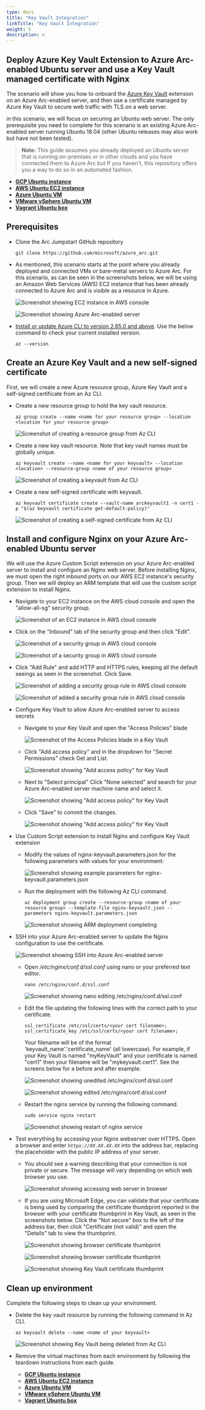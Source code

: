 ```yaml
---
type: docs
title: "Key Vault Integration"
linkTitle: "Key Vault Integration"
weight: 5
description: >
---
```


## Deploy Azure Key Vault Extension to Azure Arc-enabled Ubuntu server and use a Key Vault managed certificate with Nginx

The scenario will show you how to onboard the [Azure Key Vault](https://learn.microsoft.com/azure/virtual-machines/extensions/key-vault-linux) extension on an Azure Arc-enabled server, and then use a certificate managed by Azure Key Vault to secure web traffic with TLS on a web server.

in this scenario, we will focus on securing an Ubuntu web server. The only prerequisite you need to complete for this scenario is an existing Azure Arc-enabled server running Ubuntu 18.04 (other Ubuntu releases may also work but have not been tested).

> **Note:** This guide assumes you already deployed an Ubuntu server that is running on-premises or in other clouds and you have connected them to Azure Arc but If you haven't, this repository offers you a way to do so in an automated fashion.

- **[GCP Ubuntu instance](/azure_arc_jumpstart/azure_arc_servers/gcp/gcp_terraform_ubuntu/)**
- **[AWS Ubuntu EC2 instance](/azure_arc_jumpstart/azure_arc_servers/aws/aws_terraform_ubuntu/)**
- **[Azure Ubuntu VM](/azure_arc_jumpstart/azure_arc_servers/azure/azure_arm_template_linux/)**
- **[VMware vSphere Ubuntu VM](/azure_arc_jumpstart/azure_arc_servers/vmware/vmware_terraform_ubuntu/)**
- **[Vagrant Ubuntu box](/azure_arc_jumpstart/azure_arc_servers/vagrant/local_vagrant_ubuntu/)**

## Prerequisites

- Clone the Arc Jumpstart GitHub repository

    ```shell
    git clone https://github.com/microsoft/azure_arc.git
    ```

- As mentioned, this scenario starts at the point where you already deployed and connected VMs or bare-metal servers to Azure Arc. For this scenario, as can be seen in the screenshots below, we will be using an Amazon Web Services (AWS) EC2 instance that has been already connected to Azure Arc and is visible as a resource in Azure.

    ![Screenshot showing EC2 instance in AWS console](./01.png)

    ![Screenshot showing Azure Arc-enabled server](./02.png)

- [Install or update Azure CLI to version 2.65.0 and above](https://learn.microsoft.com/cli/azure/install-azure-cli?view=azure-cli-latest). Use the below command to check your current installed version.

  ```shell
  az --version
  ```

## Create an Azure Key Vault and a new self-signed certificate

First, we will create a new Azure resource group, Azure Key Vault and a self-signed certificate from an Az CLI.

- Create a new resource group to hold the key vault resource.

    ```shell
    az group create --name <name for your resource group> --location <location for your resource group>
    ```

    ![Screenshot of creating a resource group from Az CLI](./03.png)

- Create a new key vault resource. Note that key vault names must be globally unique.

    ```shell
    az keyvault create --name <name for your keyvault> --location <location> --resource-group <name of your resource group>
    ```

    ![Screenshot of creating a keyvault from Az CLI](./04.png)

- Create a new self-signed certificate with keyvault.

    ```shell
    az keyvault certificate create --vault-name arckeyvault1 -n cert1 -p "$(az keyvault certificate get-default-policy)"
    ```

    ![Screenshot of creating a self-signed certificate from Az CLI](./05.png)

## Install and configure Nginx on your Azure Arc-enabled Ubuntu server

We will use the Azure Custom Script extension on your Azure Arc-enabled server to install and configure an Nginx web server. Before installing Nginx, we must open the right inbound ports on our AWS EC2 instance's security group. Then we will deploy an ARM template that will use the custom script extension to install Nginx.

- Navigate to your EC2 instance on the AWS cloud console and open the "allow-all-sg" security group.

    ![Screenshot of an EC2 instance in AWS cloud console](./06.png)

- Click on the "Inbound" tab of the security group and then click "Edit".

    ![Screenshot of a security group in AWS cloud console](./07.png)

    ![Screenshot of a security group in AWS cloud console](./08.png)

- Click "Add Rule" and add HTTP and HTTPS rules, keeping all the default seeings as seen in the screenshot. Click Save.

    ![Screenshot of adding a security group rule in AWS cloud console](./09.png)

    ![Screenshot of added a security group rule in AWS cloud console](./10.png)

- Configure Key Vault to allow Azure Arc-enabled server to access secrets

  - Navigate to your Key Vault and open the "Access Policies" blade

    ![Screenshot of the Access Policies blade in a Key Vault](./11.png)

  - Click "Add access policy" and in the dropdown for "Secret Permissions" check Get and List.

    ![Screenshot showing "Add access policy" for Key Vault](./12.png)

  - Next to "Select principal" Click "None selected" and search for your Azure Arc-enabled server machine name and select it.

    ![Screenshot showing "Add access policy" for Key Vault](./13.png)
  
  - Click "Save" to commit the changes.

    ![Screenshot showing "Add access policy" for Key Vault](./14.png)

- Use Custom Script extension to install Nginx and configure Key Vault extension

  - Modify the values of nginx-keyvault.parameters.json for the following parameters with values for your environment:

    ![Screenshot showing example parameters for nginx-keyvault.parameters.json](./15.png)

  - Run the deployment with the following Az CLI command.

    ```shell
    az deployment group create --resource-group <name of your resource group> --template-file nginx-keyvault.json --parameters nginx-keyvault.parameters.json
    ```

    ![Screenshot showing ARM deployment completing](./16.png)

- SSH into your Azure Arc-enabled server to update the Nginx configuration to use the certificate.

  ![Screenshot showing SSH into Azure Arc-enabled server](./17.png)

  - Open */etc/nginx/conf.d/ssl.conf*  using nano or your preferred text editor.

    ```shell
    nano /etc/nginx/conf.d/ssl.conf
    ```

    ![Screenshot showing nano editing /etc/nginx/conf.d/ssl.conf](./18.png)

  - Edit the file updating the following lines with the correct path to your certificate.

    ```shell
    ssl_certificate /etc/ssl/certs/<your cert filename>;
    ssl_certificate_key /etc/ssl/certs/<your cert filename>;
    ```
  
    Your filename will be of the format 'keyvault_name'.'certificate_name' (all lowercase). For example, if your Key Vault is named "myKeyVault" and your certificate is named "cert1" then your filename will be "mykeyvault.cert1". See the screens below for a before and after example.

    ![Screenshot showing unedited /etc/nginx/conf.d/ssl.conf](./19.png)

    ![Screenshot showing edited /etc/nginx/conf.d/ssl.conf](./20.png)

  - Restart the nginx service by running the following command.

    ```shell
    sudo service nginx restart
    ```

    ![Screenshot showing restart of nginx service](./21.png)

- Test everything by accessing your Nginx webserver over HTTPS. Open a browser and enter *`https://XX.XX.XX.XX`* into the address bar, replacing the placeholder with the public IP address of your server.

  - You should see a warning describing that your connection is not private or secure. The message will vary depending on which web browser you use.

    ![Screenshot showing accessing web server in browser](./22.png)

  - If you are using Microsoft Edge, you can validate that your certificate is being used by comparing the certificate thumbprint reported in the browser with your certificate thumbprint in Key Vault, as seen in the screenshots below. Click the "Not secure" box to the left of the address bar, then click "Certificate (not valid)" and open the "Details" tab to view the thumbprint.

    ![Screenshot showing browser certificate thumbprint](./23.png)

    ![Screenshot showing browser certificate thumbprint](./24.png)

    ![Screenshot showing Key Vault certificate thumbprint](./25.png)

## Clean up environment

Complete the following steps to clean up your environment.

- Delete the key vault resource by running the following command in Az CLI.

  ```shell
  az keyvault delete --name <name of your keyvault>
  ```

  ![Screenshot showing Key Vault being deleted from Az CLI](./26.png)

- Remove the virtual machines from each environment by following the teardown instructions from each guide.

  - **[GCP Ubuntu instance](/azure_arc_jumpstart/azure_arc_servers/gcp/gcp_terraform_ubuntu/)**
  - **[AWS Ubuntu EC2 instance](/azure_arc_jumpstart/azure_arc_servers/aws/aws_terraform_ubuntu/)**
  - **[Azure Ubuntu VM](/azure_arc_jumpstart/azure_arc_servers/azure/azure_arm_template_linux/)**
  - **[VMware vSphere Ubuntu VM](/azure_arc_jumpstart/azure_arc_servers/vmware/vmware_terraform_ubuntu/)**
  - **[Vagrant Ubuntu box](/azure_arc_jumpstart/azure_arc_servers/vagrant/local_vagrant_ubuntu/)**
